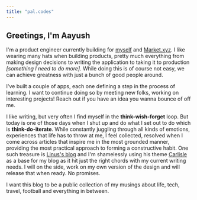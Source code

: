 ```yaml
---
title: "pal.codes"
---
```


## Greetings, I'm Aayush

I'm a product engineer currently building for [myself](https://github.com/palcodes) and [Market.xyz](https://market.xyz). I like wearing many hats when building products, pretty much everything from making design decisions to writing the application to taking it to production *[something I need to do more].* While doing this is of course not easy, we can achieve greatness with just a bunch of good people around.

I've built a couple of apps, each one defining a step in the process of learning. I want to continue doing so by meeting new folks, working on interesting projects! Reach out if you have an idea you wanna bounce of off me.

I like writing, but very often I find myself in the **think-wish-forget** loop. But today is one of those days when I shut up and do what I set out to do which is **think-do-iterate**. While constantly juggling through all kinds of emotions, experiences that life has to throw at me, I feel collected, resolved when I come across articles that inspire me in the most grounded manner, providing the most practical approach to forming a constructive habit. One such treasure is [Linus's blog](https://thesephist.com) and I'm shamelessly using his theme [Carlisle](https://carlisle.thesephist.vercel.app) as a base for my blog as it hit just the right chords with my current writing needs. I will on the side, work on my own version of the design and will release that when ready. No promises.

I want this blog to be a public collection of my musings about life, tech, travel, football and everything in between.
